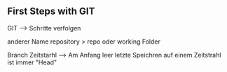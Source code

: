 ## First Steps with GIT

GIT --> Schritte verfolgen

anderer Name repository > repo oder working Folder

Branch Zeitstarhl --> Am Anfang leer
letzte Speichren auf einem Zeitstrahl ist immer "Head"



